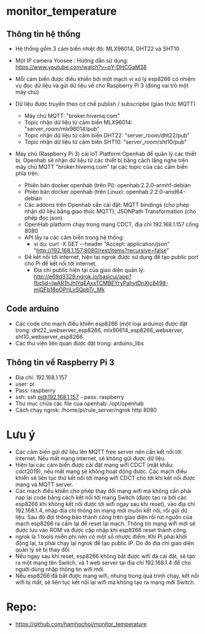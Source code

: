 # monitor_temperature

## Thông tin hệ thống

- Hệ thống gồm 3 cảm biến nhiệt độ: MLX96014, DHT22 và SHT10
- Một IP camera Yoosee : Hướng dẫn sử dụng: https://www.youtube.com/watch?v=qY-DHCGaM38
- Mỗi cảm biến được điều khiển bởi một mạch vi xử lý esp8266 có nhiệm vụ đọc dữ liệu và gửi dữ liệu về  cho Raspberry Pi 3 (đóng vai trò một máy chủ)
- Dữ liệu được truyền theo cơ chế publish / subscripbe (giao thức MQTT)
    - Máy chủ MQTT: "broker.hivemq.com"
    - Topic nhận dữ liệu từ cảm biến MLX96014: "server_room/mlx96014/pub"
    - Topic nhận dữ liệu từ cảm biến DHT22: "server_room/dht22/pub"
    - Topic nhận dữ liệu từ cảm biến SHT10: "server_room/sht10/pub"

- Máy chủ (Raspberry Pi 3) cài IoT Platform Openhab để quản lý các thiết bị. Openhab sẽ nhận dữ liệu từ các thiết bị bằng cách lắng nghe trên máy chủ MQTT "broker.hivemq.com" tại các topic của các cảm biến phía trên.
    - Phiên bản docker openhab (trên Pi): openhab:2.2.0-armhf-debian
    - Phiên bản docker openhab (trên Linux): openhab:2.2.0-amd64-debian
    - Các addons trên Openhab cần cài đặt: MQTT bindings (cho phép nhận dữ liệu bằng giao thức MQTT); JSONPath Transformation (cho phép đọc json) 
    - OpenHab platform chạy trong mạng CDCT, địa chỉ 192.168.1.157 cổng 8080
    - API lấy ra các cảm biến trong hệ thống:
        - ví dụ: curl -X GET --header "Accept: application/json" "http://192.168.1.157:8080/rest/items?recursive=false"
    - Để kết nối tới internet, hiện tại ngrok được sử dụng để tạo public port cho Pi để  kết nối tới internet. 
        - Địa chỉ public hiện tại của giao diện quản lý: http://e69d3329.ngrok.io/basicui/app?fbclid=IwAR1hJhlYqEAxsTCMBEYryPahvtDnXjc8498-miQFb18pOPrjLvSQpbTr_Mk

## Code arduino
- Các code cho mạch điều khiển esp8266 (một loại arduino) được đặt trong: dht22_webserver_esp8266, mlx90614_esp8266_webserver, sht10_webserver_esp8266
- Các thư viện liên quan được đặt trong: arduino_libs

## Thông tin về  Raspberry Pi 3
- Địa chỉ: 192.168.1.157
- user: pi
- Pass: raspberry
- ssh: ssh pi@192.168.1.157  - pass: raspberry
- Thư mục chứa các file của openhab: /opt/openhab
- Cách chạy ngrok: /home/pi/rule_server/ngrok http 8080


# Lưu ý
- Các cảm biến gửi dữ liệu lên MQTT free server nên cần kết nối tới internet. Nếu mất mạng internet, sẽ không gửi được dữ liệu.
- Hiện tại các cảm biến được cài đặt mạng wifi CDCT (mật khẩu: cdct2019), nếu mất mạng sẽ không hoạt động được. Các mạch điều khiển sẽ liên tục thử  kết nối tới mạng wifi CDCT cho tới khi kết nối được mạng và MQTT server.
- Các mạch điều khiển cho phép thay đổi mạng wifi mà không cần phải nạp lại code bằng cách kết nối tới mạng Switch (được tạo ra bởi các esp8266 khi không kết nối được tới wifi ngay sau khi reset), vào địa chỉ 192.168.1.4, nhập địa chỉ thông tin mạng mới muốn kết nối, rồi gửi dữ liệu. Sau đó đợi thông báo thành công trên giao diện rồi rút nguồn của mạch esp8266 ra cắm lại để reset lại mạch. Thông tin mạng wifi mới sẽ được lưu vào ROM và được cập nhập khi esp8266 reset thành công.
- ngrok là 1 tools miễn phí nên có một số nhược điểm: Khi Pi phải khởi động lại, ta phải chạy lại ngrok để tạo public IP. Do đó địa chỉ giao diện quản lý sẽ bị thay đổi.
- Nếu ngay sau khi reset, esp8266 không bắt được wifi đã cài đặt, sẽ tạo ra một mạng tên Switch, và 1 web server tại địa chỉ 192.168.1.4 để cho người dùng nhập thông tin wifi mới.
- Nếu esp8266 đã bắt được mạng wifi, nhưng trong quá trình chạy, kết nối wifi bị mất, sẽ liên tục kết nối lại wifi mà không tạo ra mạng mới Switch.


# Repo:
- https://github.com/hamhochoi/monitor_temperature